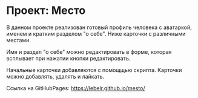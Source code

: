 # Проект: Место

В данном проекте реализован готовый профиль человека с аватаркой, именем и кратким разделом "о себе". Ниже карточки с различными местами.

Имя и раздел "о себе" можно редактировать в форме, которая всплывает при нажатии кнопки редактировать.

Начальные карточки добавляются с помощщью скрипта. Карточки можно добавлять, удалять и лайкать.

Ссылка на GitHubPages: https://lebelr.github.io/mesto/

